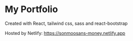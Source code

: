 # My Portfolio

Created with React, tailwind css, sass and react-bootstrap

Hosted by Netlify: https://sonmoosans-money.netlify.app
